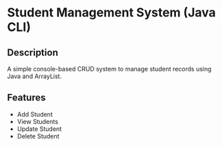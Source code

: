 # Student Management System (Java CLI)

## Description
A simple console-based CRUD system to manage student records using Java and ArrayList.

## Features
- Add Student  
- View Students  
- Update Student  
- Delete Student  
